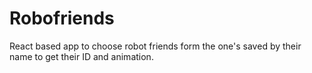 # Robofriends
React based app to choose robot friends form the one's saved by their name to get their ID and animation.
